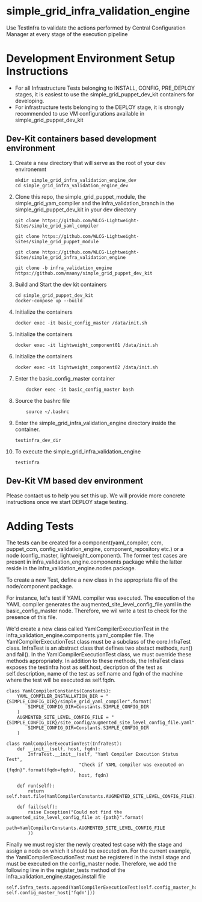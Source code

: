 # simple_grid_infra_validation_engine
Use TestInfra to validate the actions performed by Central Configuration Manager at every stage of the execution pipeline

# Development Environment Setup Instructions
- For all Infrastructure Tests belonging to INSTALL, CONFIG, PRE_DEPLOY stages, it is easiest to use the simple_grid_puppet_dev_kit containers for developing.
- For infrastructure tests belonging to the DEPLOY stage, it is strongly recommended to use VM configurations available in simple_grid_puppet_dev_kit

## Dev-Kit containers based development environment
1. Create a new directory that will serve as the root of your dev environemnt

    ```
    mkdir simple_grid_infra_validation_engine_dev
    cd simple_grid_infra_validation_engine_dev
    ```

1. Clone this repo, the simple_grid_puppet_module, the simple_grid_yam_compiler and the infra_validation_branch in the simple_grid_puppet_dev_kit in your dev directory

    ```
    git clone https://github.com/WLCG-Lightweight-Sites/simple_grid_yaml_compiler

    git clone https://github.com/WLCG-Lightweight-Sites/simple_grid_puppet_module

    git clone https://github.com/WLCG-Lightweight-Sites/simple_grid_infra_validation_engine 

    git clone -b infra_validation_engine https://github.com/maany/simple_grid_puppet_dev_kit

    ```
1. Build and Start the dev kit containers

    ```
    cd simple_grid_puppet_dev_kit
    docker-compose up --build
    ```
1. Initialize the containers
    ```
    docker exec -it basic_config_master /data/init.sh
    ```
1. Initialize the containers
    ```
    docker exec -it lightweight_component01 /data/init.sh
    ```
1. Initialize the containers
    ```
    docker exec -it lightweight_component02 /data/init.sh
    ```
1. Enter the basic_config_master container
    ```
        docker exec -it basic_config_master bash
    ```
1. Source the bashrc file
    ```
        source ~/.bashrc
    ```
1. Enter the simple_grid_infra_validation_engine directory inside the container.

    ```
    testinfra_dev_dir
    ```
1. To execute the simple_grid_infra_validation_engine
    ```
    testinfra
    ```
## Dev-Kit VM based dev environment
Please contact us to help you set this up. We will provide more concrete instructions once we start DEPLOY stage testing.

# Adding Tests
The tests can be created for a component(yaml_compiler, ccm, puppet_ccm, config_validation_engine, component_repository etc.) or a node (config_master, lightweight_component).
The former test cases are present in infra_validation_engine.components package while the latter reside in the infra_validation_engine.nodes package.

To create a new Test, define a new class in the appropriate file of the node/component package.

For instance, let's test if YAML compiler was executed. The execution of the YAML compiler generates the augmented_site_level_config_file.yaml in the basic_config_master node. Therefore, we wil write a test to check for the presence of this file.

We'd create a new class called YamlCompilerExecutionTest in the infra_validation_engine.components.yaml_compiler file.
The YamlCompilerExecutionTest class must be a subclass of the core.InfraTest class. InfraTest is an abstract class that defines two abstact methods, run() and fail(). In the YamlCompilerExecutionTest class, we must override these methods appropriately. In addition to these methods, the InfraTest class exposes the testinfra host as self.host, decription of the test as self.description, name of the test as self.name and fqdn of the machine where the test will be executed as self.fqdn.

```
class YamlCompilerConstants(Constants):
    YAML_COMPILER_INSTALLATION_DIR = "{SIMPLE_CONFIG_DIR}/simple_grid_yaml_compiler".format(
        SIMPLE_CONFIG_DIR=Constants.SIMPLE_CONFIG_DIR
    )
    AUGMENTED_SITE_LEVEL_CONFIG_FILE = "{SIMPLE_CONFIG_DIR}/site_config/augmented_site_level_config_file.yaml".format(
        SIMPLE_CONFIG_DIR=Constants.SIMPLE_CONFIG_DIR
    )

class YamlCompilerExecutionTest(InfraTest):
    def __init__(self, host, fqdn):
        InfraTest.__init__(self, "Yaml Compiler Execution Status Test",
                           "Check if YAML compiler was executed on {fqdn}".format(fqdn=fqdn),
                           host, fqdn)

    def run(self):
        return self.host.file(YamlCompilerConstants.AUGMENTED_SITE_LEVEL_CONFIG_FILE).is_file

    def fail(self):
        raise Exception("Could not find the augmented_site_level_config_file at {path}".format(
            path=YamlCompilerConstants.AUGMENTED_SITE_LEVEL_CONFIG_FILE
        ))
```

Finally we must register the newly created test case with the stage and assign a node on which it should be executed on.
For the current example, the YamlCompilerExecutionTest must be registered in the install stage and must be executed on the config_master node. Therefore, we add the following line in the register_tests method of the infra_validation_engine.stages.install file
```
self.infra_tests.append(YamlCompilerExecutionTest(self.config_master_host['host'], self.config_master_host['fqdn']))
```
